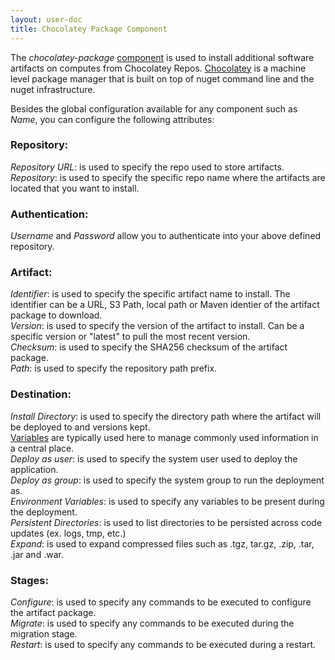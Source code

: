 ```yaml
---
layout: user-doc
title: Chocolatey Package Component
---
```


The _chocolatey-package_ [component](./components.html) is used to install additional software artifacts on
computes from Chocolatey Repos. [Chocolatey](http://chocolatey.org) is a machine level package manager that is built on
top of nuget command line and the nuget infrastructure.

Besides the global configuration available for any component such as _Name_, you can configure the
following attributes:

### Repository:
_Repository URL_: is used to specify the repo used to store artifacts.<br>
_Repository_: is used to specify the specific repo name where the artifacts are located that you want to install.<br>

### Authentication:
_Username_ and _Password_ allow you to authenticate into your above defined repository.<br>

### Artifact:
_Identifier_: is used to specify the specific artifact name to install. The identifier can be a URL, S3 Path, local path
or Maven identier of the artifact package to download.<br>
_Version_: is used to specify the version of the artifact to install. Can be a specific version or "latest" to pull the most
recent version.<br>
_Checksum_: is used to specify the SHA256 checksum of the artifact package.<br>
_Path_: is used to specify the repository path prefix.<br>

### Destination:
_Install Directory_: is used to specify the directory path where the artifact will be deployed to and versions kept.<br>
[Variables](./variables.html) are typically used here to manage commonly used information in a central place.<br>
_Deploy as user_: is used to specify the system user used to deploy the application. <br>
_Deploy as group_: is used to specify the system group to run the deployment as.<br>
_Environment Variables_: is used to specify any variables to be present during the deployment.<br>
_Persistent Directories_: is used to list directories to be persisted across code updates (ex. logs, tmp, etc.)<br>
_Expand_: is used to expand compressed files such as .tgz, tar.gz, .zip, .tar, .jar and .war.<br>

### Stages:
_Configure_: is used to specify any commands to be executed to configure the artifact package.<br>
_Migrate_: is used to specify any commands to be executed during the migration stage.<br>
_Restart_: is used to specify any commands to be executed during a restart.<br>

